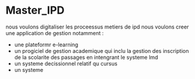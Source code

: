 # Master_IPD
nous voulons digitaliser les proceessus metiers de ipd 
nous voulons creer une application de gestion notamment :
- une plateformr e-learning
- un progiciel de gestion academique qui inclu la gestion des inscription de la scolarite des passages en intengrant le systeme lmd
- un systeme decissionnel relatif qu cursus
- un systeme 
